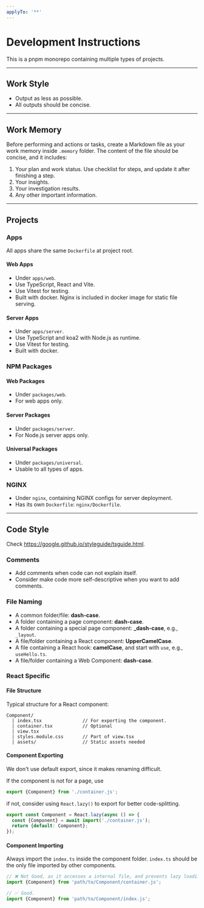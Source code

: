 ```yaml
---
applyTo: '**'
---
```


# Development Instructions

This is a pnpm monorepo containing multiple types of projects.

---

## Work Style

- Output as less as possible.
- All outputs should be concise.

---

## Work Memory

Before performing and actions or tasks, create a Markdown file as your work memory inside `.memory` folder. The content of the file should be concise, and it includes:

1. Your plan and work status. Use checklist for steps, and update it after finishing a step.
2. Your insights.
3. Your investigation results.
4. Any other important information.

---

## Projects

### Apps

All apps share the same `Dockerfile` at project root.

#### Web Apps

- Under `apps/web`.
- Use TypeScript, React and Vite.
- Use Vitest for testing.
- Built with docker. Nginx is included in docker image for static file serving.

#### Server Apps

- Under `apps/server`.
- Use TypeScript and koa2 with Node.js as runtime.
- Use Vitest for testing.
- Built with docker.

### NPM Packages

#### Web Packages

- Under `packages/web`.
- For web apps only.

#### Server Packages

- Under `packages/server`.
- For Node.js server apps only.

#### Universal Packages

- Under `packages/universal`.
- Usable to all types of apps.

### NGINX

- Under `nginx`, containing NGINX configs for server deployment.
- Has its own `Dockerfile`: `nginx/Dockerfile`.

---

## Code Style

Check <https://google.github.io/styleguide/tsguide.html>.

### Comments

- Add comments when code can not explain itself.
- Consider make code more self-descriptive when you want to add comments.

### File Naming

- A common folder/file: **dash-case**.
- A folder containing a page component: **dash-case**.
- A folder containing a special page component: **\_dash-case**, e.g., `_layout`.
- A file/folder containing a React component: **UpperCamelCase**.
- A file containing a React hook: **camelCase**, and start with `use`, e.g., `useHello.ts`.
- A file/folder containing a Web Component: **dash-case**.

### React Specific

#### File Structure

Typical structure for a React component:

```text
Component/
  | index.tsx               // For exporting the component.
  | container.tsx           // Optional
  | view.tsx
  | styles.module.css       // Part of view.tsx
  | assets/                 // Static assets needed
```

#### Component Exporting

We don't use default export, since it makes renaming difficult.

If the component is not for a page, use

```typescript
export {Component} from './container.js';
```

if not, consider using `React.lazy()` to export for better code-splitting.

```typescript
export const Component = React.lazy(async () => {
  const {Component} = await import('./container.js');
  return {default: Component};
});
```

#### Component Importing

Always import the `index.ts` inside the component folder. `index.ts` should be the only file imported by other components.

```typescript
// ❌ Not Good, as it accesses a internal file, and prevents lazy loading.
import {Component} from 'path/to/Component/container.js';

// ✅ Good.
import {Component} from 'path/to/Component/index.js';
```
